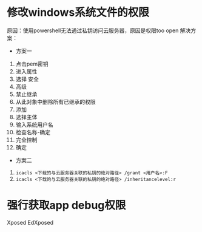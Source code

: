 # 修改windows系统文件的权限
原因：使用powershell无法通过私钥访问云服务器，原因是权限too open
解决方案：
- 方案一
1. 点击pem密钥
2. 进入属性
3. 选择 安全
4. 高级
5. 禁止继承
6. 从此对象中删除所有已继承的权限
7. 添加
8. 选择主体
9. 输入系统用户名
10. 检查名称-确定
11. 完全控制
12. 确定
- 方案二
1. `icacls <下载的与云服务器关联的私钥的绝对路径> /grant <用户名>:F`
2. `icacls <下载的与云服务器关联的私钥的绝对路径> /inheritancelevel:r`


# 强行获取app debug权限
Xposed
EdXposed